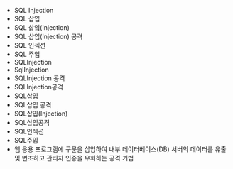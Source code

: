 ﻿- SQL Injection
- SQL 삽입
- SQL 삽입(Injection)
- SQL 삽입(Injection) 공격
- SQL 인젝션
- SQL 주입
- SQLInjection
- SqlInjection
- SQLInjection 공격
- SQLInjection공격
- SQL삽입
- SQL삽입 공격
- SQL삽입(Injection)
- SQL삽입공격
- SQL인젝션
- SQL주입
- 웹 응용 프로그램에 구문을 삽입하여 내부 데이터베이스(DB) 서버의 데이터를 유출 및 변조하고 관리자 인증을 우회하는 공격 기법
